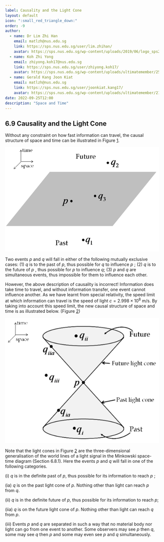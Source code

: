 ```yaml
---
label: Causality and the Light Cone
layout: default
icon: ":small_red_triangle_down:"
order: -9
author:
  - name: Dr Lim Zhi Han
    email: matlzh@nus.edu.sg
    link: https://sps.nus.edu.sg/user/lim.zhihan/
    avatar: https://sps.nus.edu.sg/wp-content/uploads/2019/06/logo_sps20.png
  - name: Koh Zhi Yong
    email: zhiyong.koh17@nus.edu.sg
    link: https://sps.nus.edu.sg/user/zhiyong.koh17/
    avatar: https://sps.nus.edu.sg/wp-content/uploads/ultimatemember/25/profile_photo-190x190.jpg?1662811284
  - name: Gerald Kang Joon Kiat
    email: matlzh@nus.edu.sg
    link: https://sps.nus.edu.sg/user/joonkiat.kang17/
    avatar: https://sps.nus.edu.sg/wp-content/uploads/ultimatemember/21/profile_photo-190x190.jpg?1662826964
date: 2022-09-25T12:00
description: "Space and Time"
---
```


## 6.9 Causality and the Light Cone

Without any constraint on how fast information can travel, the causal
structure of space and time can be illustrated in Figure [1](#ClassicalCausal). 

<span id="ClassicalCausal"></span>
![Figure 1. The causal structure of space and time before relativity.](<Resources/Chapter 6/classical causal.png>)

Two events $p$ and $q$ will fall in either of the following mutually
exclusive cases: (1) $q$ is to the past of $p$, thus possible for
$q$ to influence $p$ ; (2) $q$ is to the future of $p$ , thus
possible for $p$ to influence $q$; (3) $p$ and $q$ are simultaneous
events, thus impossible for them to influence each other.

However, the above description of causality is incorrect! Information does take time to travel, and without information transfer, one event cannot influence another. As we have learnt from special relativity, the speed limit at which information can travel is the speed of light $c=2.998\times10^{8}\text{ m/s}$. By taking into account this speed limit, the new causal structure of space and time is as illustrated below. (Figure [2](#RelativisticCausal))

<span id="RelativisticCausal"></span>
![Figure 2. The more accurate causal structure of space and time. The events in the past and future of $p$ that have possibilities of cause and effect are constrained within the past and future *light cones*.](<Resources/Chapter 6/relativistic causal.png>)

Note that the light cones in Figure [2](#RelativisticCausal) are the  three-dimensional generalisation of the world lines of a light signal in the Minkowski space-time diagram (Section 6.8.1). Here the events $p$ and $q$ will fall in one of the following categories.

(i) $q$ is in the definite past of $p$, thus possible for its information
to reach $p$ ; 

(ia) $q$ is on the past light cone of $p$. Nothing
other than light can reach $p$ from $q$. 

(ii) $q$ is in the definite
future of $p$, thus possible for its information to reach $p$; 

(iia) $q$ is on the future light cone of $p$. Nothing other than light
can reach $q$ from $p$.

(iii) Events $p$ and $q$ are separated
in such a way that no material body nor light can go from one event
to another. Some observers may see $p$ then $q$, some may see $q$
then $p$ and some may even see $p$ and $q$ simultaneously. 
